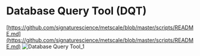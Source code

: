 # Database Query Tool (DQT)

[https://github.com/signaturescience/metscale/blob/master/scripts/README.md](https://github.com/signaturescience/metscale/blob/master/scripts/README.md)
![Database Query Tool_1](https://user-images.githubusercontent.com/72709799/195398537-52268891-63e9-486d-897a-c25bced4775e.png)

